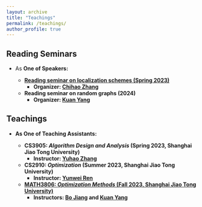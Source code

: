 ```yaml
---
layout: archive
title: "Teachings"
permalink: /teachings/
author_profile: true
---
```


## Reading Seminars
* As <b>One of Speakers<b>:
  * [Reading seminar on localization schemes (Spring 2023)](https://notes.sjtu.edu.cn/s/srjxIefo_)
    * Organizer: [Chihao Zhang](http://chihaozhang.com/)
  * Reading seminar on random graphs (2024)
    * Organizer: [Kuan Yang](https://jhc.sjtu.edu.cn/~kuanyang/)
  
## Teachings
* As <b>One of Teaching Assistants<b>:
  * CS3905: *Algorithm Design and Analysis* (Spring 2023, Shanghai Jiao Tong University)
    * Instructor: [Yuhao Zhang](http://www.zyhwtc.com/)
  * CS2910: *Optimization* (Summer 2023, Shanghai Jiao Tong University)
    * Instructor: [Yunwei Ren](https://yunwei-ren.me/)
  * [MATH3806: *Optimization Methods* (Fall 2023, Shanghai Jiao Tong University)](https://jhc.sjtu.edu.cn/~kuanyang/teaching/MATH3806/)
    * Instructors: [Bo Jiang](https://jhc.sjtu.edu.cn/~bjiang/) and [Kuan Yang](https://jhc.sjtu.edu.cn/~kuanyang/)